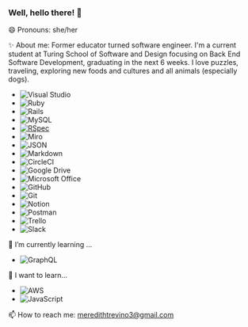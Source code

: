 ### Well, hello there! 👋 
😄 Pronouns: she/her

✨ About me: Former educator turned software engineer. I'm a current student at Turing School of Software and Design focusing on Back End Software Development, graduating in the next 6 weeks. I love puzzles, traveling, exploring new foods and cultures and all animals (especially dogs).

<!-- [![Meredith's GitHub stats](https://github-readme-stats.vercel.app/api?username=MATrevino)]
 -->
* ![Visual Studio](https://img.shields.io/badge/Visual%20Studio-5C2D91.svg?style=for-the-badge&logo=visual-studio&logoColor=white)
* ![Ruby](https://img.shields.io/badge/ruby-%23CC342D.svg?style=for-the-badge&logo=ruby&logoColor=white)
* ![Rails](https://img.shields.io/badge/rails-%23CC0000.svg?style=for-the-badge&logo=ruby-on-rails&logoColor=white)
* ![MySQL](https://img.shields.io/badge/mysql-%2300f.svg?style=for-the-badge&logo=mysql&logoColor=white)
* [![RSpec]][RSpec-url]
* ![Miro](https://img.shields.io/badge/Miro-F7C922?style=for-the-badge&logo=Miro&logoColor=050036)
* ![JSON](https://img.shields.io/badge/json-5E5C5C?style=for-the-badge&logo=json&logoColor=white)
* ![Markdown](https://img.shields.io/badge/markdown-%23000000.svg?style=for-the-badge&logo=markdown&logoColor=white)
* ![CircleCI](https://img.shields.io/badge/circle%20ci-%23161616.svg?style=for-the-badge&logo=circleci&logoColor=white)
* ![Google Drive](https://img.shields.io/badge/Google%20Drive-4285F4?style=for-the-badge&logo=googledrive&logoColor=white)
* ![Microsoft Office](https://img.shields.io/badge/Microsoft_Office-D83B01?style=for-the-badge&logo=microsoft-office&logoColor=white)
* ![GitHub](https://img.shields.io/badge/github-%23121011.svg?style=for-the-badge&logo=github&logoColor=white)
* ![Git](https://img.shields.io/badge/git-%23F05033.svg?style=for-the-badge&logo=git&logoColor=white)
* ![Notion](https://img.shields.io/badge/Notion-%23000000.svg?style=for-the-badge&logo=notion&logoColor=white)
* ![Postman](https://img.shields.io/badge/Postman-FF6C37?style=for-the-badge&logo=postman&logoColor=white)
* ![Trello](https://img.shields.io/badge/Trello-%23026AA7.svg?style=for-the-badge&logo=Trello&logoColor=white)
* ![Slack](https://img.shields.io/badge/Slack-4A154B?style=for-the-badge&logo=slack&logoColor=white)

🌱 I’m currently learning ...
* ![GraphQL](https://img.shields.io/badge/-GraphQL-E10098?style=for-the-badge&logo=graphql&logoColor=white)

🤔 I want to learn...
* ![AWS](https://img.shields.io/badge/AWS-%23FF9900.svg?style=for-the-badge&logo=amazon-aws&logoColor=white)
* ![JavaScript](https://img.shields.io/badge/javascript-%23323330.svg?style=for-the-badge&logo=javascript&logoColor=%23F7DF1E)


📫 How to reach me: 
meredithtrevino3@gmail.com

<!-- MARKDOWN LINKS & IMAGES -->
<!-- https://www.markdownguide.org/basic-syntax/#reference-style-links -->

[Rails]: https://img.shields.io/badge/-Ruby%20on%20Rails-CC0000?logo=ruby-on-rails&logoColor=white&style=for-the-badge
[Rails-url]: https://rubyonrails.org 

[Circle-CI]: https://img.shields.io/circleci/build/github/wise-app-team/wise-app-be/main
[Circle-url]: https://app.circleci.com/

[PostgreSQL]: https://img.shields.io/badge/-PostgreSQL-4169E1?logo=postgresql&logoColor=white&style=for-the-badge
[PostgreSQL-url]: https://www.postgresql.org/

[RSpec]: https://img.shields.io/badge/-RSpec-FF7F50?logo=rubygems&logoColor=white&style=for-the-badge
[RSpec-url]: https://github.com/rspec/rspec

